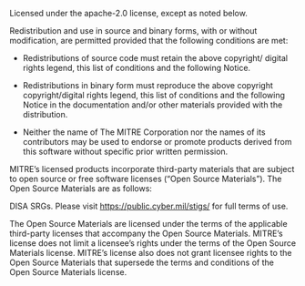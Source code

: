 
Licensed under the apache-2.0 license, except as noted below.

Redistribution and use in source and binary forms, with or without modification,
are permitted provided that the following conditions are met:

* Redistributions of source code must retain the above copyright/ digital rights
  legend, this list of conditions and the following Notice.

* Redistributions in binary form must reproduce the above copyright copyright/digital
  rights legend, this list of conditions and the following Notice in the documentation
  and/or other materials provided with the distribution.

* Neither the name of The MITRE Corporation nor the names of its contributors may be
  used to endorse or promote products derived from this software without specific prior
  written permission.

MITRE’s licensed products incorporate third-party materials that are subject to open source or free software licenses (“Open Source Materials”). The Open Source Materials are as follows:

DISA SRGs. Please visit https://public.cyber.mil/stigs/ for full terms of use.

The Open Source Materials are licensed under the terms of the applicable third-party licenses that accompany the Open Source Materials. MITRE’s license does not limit a licensee’s rights under the terms of the Open Source Materials license. MITRE’s license also does not grant licensee rights to the Open Source Materials that supersede the terms and conditions of the Open Source Materials license.